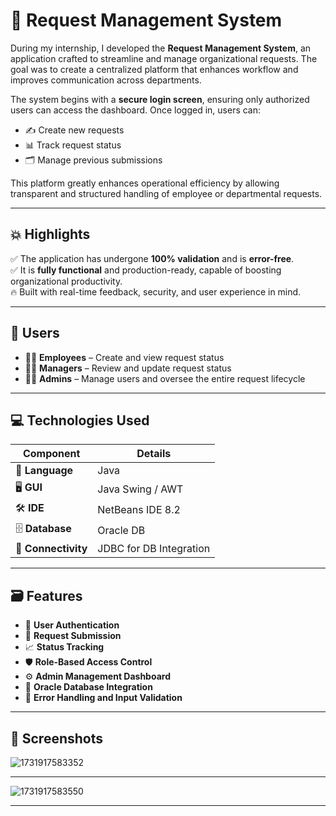 # 📌 Request Management System

During my internship, I developed the **Request Management System**, an application crafted to streamline and manage organizational requests. The goal was to create a centralized platform that enhances workflow and improves communication across departments.

The system begins with a **secure login screen**, ensuring only authorized users can access the dashboard. Once logged in, users can:
- ✍️ Create new requests
- 📊 Track request status
- 🗂 Manage previous submissions

This platform greatly enhances operational efficiency by allowing transparent and structured handling of employee or departmental requests.

---

## 💥 Highlights

✅ The application has undergone **100% validation** and is **error-free**.  
✅ It is **fully functional** and production-ready, capable of boosting organizational productivity.  
🔥 Built with real-time feedback, security, and user experience in mind.

---

## 👥 Users

- 🧑‍💼 **Employees** – Create and view request status  
- 👨‍💼 **Managers** – Review and update request status  
- 👩‍💼 **Admins** – Manage users and oversee the entire request lifecycle

---

## 💻 Technologies Used

| Component         | Details                      |
|------------------|------------------------------|
| 🧠 **Language**   | Java                         |
| 🖥 **GUI**        | Java Swing / AWT             |
| 🛠 **IDE**        | NetBeans IDE 8.2             |
| 🗄 **Database**   | Oracle DB                    |
| 🔗 **Connectivity** | JDBC for DB Integration   |

---

## 🗃️ Features

- 🔐 **User Authentication**
- 📝 **Request Submission**
- 📈 **Status Tracking**
- 🛡️ **Role-Based Access Control**
- ⚙️ **Admin Management Dashboard**
- 📁 **Oracle Database Integration**
- 🧪 **Error Handling and Input Validation**

---

## 📸 Screenshots

![1731917583352](https://github.com/user-attachments/assets/32a30472-e5df-4cf0-80d8-a70bf133dce5)

---


![1731917583550](https://github.com/user-attachments/assets/e8fdefa9-06f0-49fe-87be-259c14c0e8e7)


---

